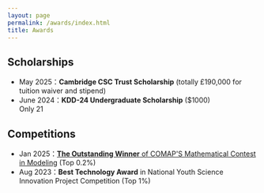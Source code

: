 ```yaml
---
layout: page
permalink: /awards/index.html
title: Awards
---
```


## Scholarships

- May 2025：**Cambridge CSC Trust Scholarship** (totally £190,000 for tuition waiver and stipend)
- June 2024：**KDD-24 Undergraduate Scholarship** ($1000)<br>Only 21 

## Competitions

- Jan 2025：[**The Outstanding Winner** of COMAP'S Mathematical Contest in Modeling](https://www.contest.comap.com/undergraduate/contests/mcm/contests/2025/results/) (Top 0.2%)
- Aug 2023：**Best Technology Award** in National Youth Science Innovation Project Competition (Top 1%)

<br>
